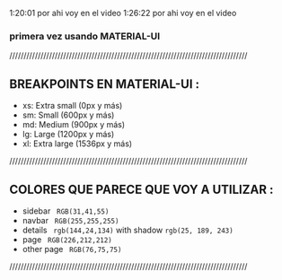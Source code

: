 


1:20:01 por ahi voy en el video 
1:26:22 por ahi voy en el video 

### primera vez usando MATERIAL-UI

////////////////////////////////////////////////////////////////////////////////////

## BREAKPOINTS EN MATERIAL-UI :

- xs: Extra small (0px y más)
- sm: Small (600px y más)
- md: Medium (900px y más)
- lg: Large (1200px y más)
- xl: Extra large (1536px y más)

////////////////////////////////////////////////////////////////////////////////////

## COLORES QUE PARECE QUE VOY A UTILIZAR :


- sidebar 
``` RGB(31,41,55)``` 
- navbar 
``` RGB(255,255,255)``` 
- details 
``` rgb(144,24,134)```  with shadow ```rgb(25, 189, 243)``` 
- page 
``` RGB(226,212,212)``` 
- other page 
``` RGB(76,75,75)``` 

////////////////////////////////////////////////////////////////////////////////////